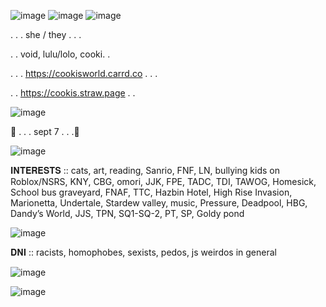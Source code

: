 ![image](https://github.com/user-attachments/assets/81377367-d212-429d-a919-5f8550bd394a)
![image](https://github.com/user-attachments/assets/d4462a67-b0f2-4dba-8ade-d73cdc50b61e)
![image](https://github.com/user-attachments/assets/2b3175d7-5f18-4864-889e-34bcdfcbbed4)

. . . she / they . . .

. . void, lulu/lolo, cooki. . 

. . . https://cookisworld.carrd.co . . .

. . https://cookis.straw.page . .

![image](https://github.com/user-attachments/assets/75dde82f-be39-4c88-83af-545085abefcb)

🍰 . . . sept 7 . . .🧁

![image](https://github.com/user-attachments/assets/75dde82f-be39-4c88-83af-545085abefcb)

𝐈𝐍𝐓𝐄𝐑𝐄𝐒𝐓𝐒 ::
cats, art, reading, Sanrio, FNF, LN, bullying kids on Roblox/NSRS, 
KNY, CBG, omori, JJK, FPE, TADC, TDI, TAWOG, Homesick, School bus graveyard,
FNAF, TTC, Hazbin Hotel, High Rise Invasion, Marionetta, Undertale, Stardew valley,
music, Pressure, Deadpool, HBG, Dandy’s World, JJS, TPN, SQ1-SQ-2, PT, SP, Goldy pond

![image](https://github.com/user-attachments/assets/e4a2a364-2a7d-40f2-97f1-5816c09c88c9)

𝐃𝐍𝐈 ::
racists, homophobes, sexists, pedos, js weirdos in general

![image](https://github.com/user-attachments/assets/346e4fa2-c45e-44ff-ae0a-a5b6c895c391)

![image](https://github.com/user-attachments/assets/caa60818-9cc6-4e09-a414-9478641d04eb)
